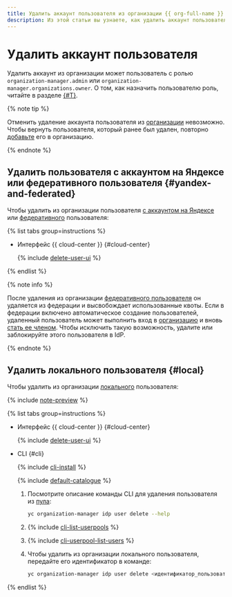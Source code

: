 ```yaml
---
title: Удалить аккаунт пользователя из организации {{ org-full-name }}
description: Из этой статьи вы узнаете, как удалить аккаунт пользователя из организации {{ org-full-name }}.
---
```


# Удалить аккаунт пользователя

Удалить аккаунт из организации может пользователь с ролью `organization-manager.admin` или `organization-manager.organizations.owner`. О том, как назначить пользователю роль, читайте в разделе [{#T}](../security/index.md#add-role).

{% note tip %}

Отменить удаление аккаунта пользователя из [организации](../concepts/organization.md) невозможно. Чтобы вернуть пользователя, который ранее был удален, повторно [добавьте](add-account.md) его в организацию.

{% endnote %}

## Удалить пользователя с аккаунтом на Яндексе или федеративного пользователя {#yandex-and-federated} 

Чтобы удалить из организации пользователя [с аккаунтом на Яндексе](../../iam/concepts/users/accounts.md#passport) или [федеративного](../../iam/concepts/users/accounts.md#saml-federation) пользователя:

{% list tabs group=instructions %}

- Интерфейс {{ cloud-center }} {#cloud-center}

  {% include [delete-user-ui](../../_includes/organization/delete-user-ui.md) %}

{% endlist %}

{% note info %}

После удаления из организации [федеративного пользователя](../../iam/concepts/users/accounts.md#saml-federation) он удаляется из федерации и высвобождает использованные квоты. Если в федерации включено автоматическое создание пользователей, удаленный пользователь может выполнить вход в [организацию](../concepts/organization.md) и вновь [стать ее членом](../concepts/membership.md). Чтобы исключить такую возможность, удалите или заблокируйте этого пользователя в IdP.

{% endnote %}

## Удалить локального пользователя {#local}

Чтобы удалить из организации [локального](../../iam/concepts/users/accounts.md#local) пользователя:


{% include [note-preview](../../_includes/note-preview.md) %}

{% list tabs group=instructions %}

- Интерфейс {{ cloud-center }} {#cloud-center}

  {% include [delete-user-ui](../../_includes/organization/delete-user-ui.md) %}

- CLI {#cli}

  {% include [cli-install](../../_includes/cli-install.md) %}

  {% include [default-catalogue](../../_includes/default-catalogue.md) %}

  1. Посмотрите описание команды CLI для удаления пользователя из [пула](../concepts/user-pools.md):

     ```bash
     yc organization-manager idp user delete --help
     ```
  1. {% include [cli-list-userpools](../../_includes/organization/cli-list-userpools.md) %}
  1. {% include [cli-userpool-list-users](../../_includes/organization/cli-userpool-list-users.md) %}
  1. Чтобы удалить из организации локального пользователя, передайте его идентификатор в команде:

     ```bash
     yc organization-manager idp user delete <идентификатор_пользователя>
     ```

{% endlist %}